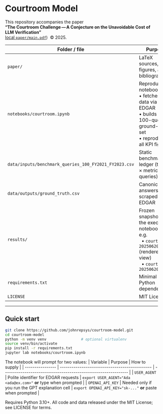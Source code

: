 # Courtroom Model

This repository accompanies the paper  
**“The Courtroom Challenge — A Conjecture on the Unavoidable Cost of LLM Verification”**  
[local `paper/main.pdf`](paper/main.pdf)) &nbsp;© 2025.

| Folder / file | Purpose |
|---------------|---------|
| `paper/` | LaTeX sources, figures, and bibliography |
| `notebooks/courtroom.ipynb` | Reproducibility notebook that<br>• fetches SEC data via EDGAR<br>• builds the 100-query ground-truth set<br>• reproduces all KPI figures |
| `data/inputs/benchmark_queries_100_FY2021_FY2023.csv` | Static benchmark ledger (ticker × metric queries) |
| `data/outputs/ground_truth.csv` | Canonical answers scraped from EDGAR |
| `results/` | Frozen snapshots of the executed notebook — e.g.<br>&nbsp;&nbsp;• `courtroom-20250620.html` (rendered view)<br>&nbsp;&nbsp;• `courtroom-20250620.pdf` |
| `requirements.txt` | Minimal Python dependencies |
| `LICENSE` | MIT License |

---

## Quick start

```bash
git clone https://github.com/johnrepsys/courtroom-model.git
cd courtroom-model
python -m venv venv                # optional virtualenv
source venv/bin/activate
pip install -r requirements.txt
jupyter lab notebooks/courtroom.ipynb
```

The notebook will prompt for two values:
| Variable         | Purpose                                         | How to supply                                                    |
| ---------------- | ----------------------------------------------- | ---------------------------------------------------------------- |
| `USER_AGENT`     | Polite identifier for EDGAR requests            | `export USER_AGENT="Ada <ada@ex.com>"` **or** type when prompted |
| `OPENAI_API_KEY` | Needed only if you run the GPT explanation cell | `export OPENAI_API_KEY="sk-..."` **or** paste when prompted      |


Requires Python 3.10+.
All code and data released under the MIT License; see LICENSE for terms.
